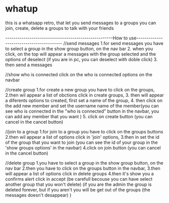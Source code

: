 # whatup

this is a whatsapp retro, that let you send messages to a groups
you can join, create, delete a groups to talk with your friends

-----------------------------------------------------How to use-----------------------------------------
//send messages
1.for send messages you have to select a group in the show group button, on the nav bar
2. when you click, on the top will appear a messages with the group selected and the options of deselect (if you are in pc, you can deselect with doble click)
3. then send a messages

//show who is connected
click on the who is connected options on the navbar

//create group
1.for create a new group you have to click on the groups, 
2.then wil appear a list of obctions click in create groups,
3. then will appear a diferents options to created, first set a name of the group,
4. then click on the add new member and set the username name of the member(you can see who is connected in the "who is connected" button in the navbar,
you can add any member that you want ) 
5. click on create button (you can cancel in the cancel button)

//join to a group
1.for join to a group you have to click on the groups buttons
2.then wil appear a list of options click in 'join' options,
3.then in set the id of the group that you want to join (you can see the id of your group in the 'show groups options' in the navbar)
4.click on join button (you can cancel in the cancel button)

//delete group
1.you have to select a group in the show group button, on the nav bar
2.then you have to click on the groups button in the navbar, 
3.then will appear a list of options click in delete groups
4.then it's show you a confirms alert click in accept (be carefull becouse you can have select another group that you won't delete)
(if you are the admin the group is deleted forever, but if you aren't you will be get out of the groups (the messages doesn't desappear) )
